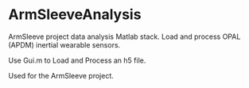 # ArmSleeveAnalysis
ArmSleeve project data analysis Matlab stack. Load and process OPAL (APDM) inertial wearable sensors.

Use Gui.m to Load and Process an h5 file.

Used for the ArmSleeve project.
